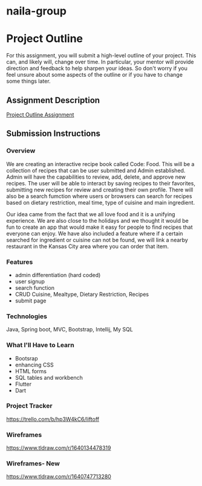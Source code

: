 # naila-group

# Project Outline
For this assignment, you will submit a high-level outline of your project. This can, and likely will, change over time. In particular, your mentor will provide direction and feedback to help sharpen your ideas. So don't worry if you feel unsure about some aspects of the outline or if you have to change some things later.

## Assignment Description
[Project Outline Assignment](https://education.launchcode.org/liftoff/modules/assignments/project-outline)

## Submission Instructions

### Overview
We are creating an interactive recipe book called Code: Food. This will be a collection of recipes that can be user submitted and Admin established. Admin will have the capabilities to review, add, delete, and approve new recipes. The user will be able to interact by saving recipes to their favorites, submitting new recipes for review and creating their own profile. There will also be a search fumction where users or browsers can search for recipes based on dietary restriction, meal time, type of cuisine and main ingredient. 

Our idea came from the fact that we all love food and it is a unifying experience. We are also close to the holidays and we thought it would be fun to create an app that would make it easy for people to find recipes that everyone can enjoy. We have also included a feature where if a certain searched for ingredient or cuisine can not be found, we will link a nearby restaurant in the Kansas City area where you can order that item.

### Features
- admin differentiation (hard coded)
- user signup
- search function
- CRUD Cuisine, Mealtype, Dietary Restriction, Recipes
- submit page

### Technologies
Java, Spring boot, MVC, Bootstrap, Intellij, My SQL

### What I'll Have to Learn
- Bootsrap
- enhancing CSS
- HTML forms
- SQL tables and workbench
- Flutter
- Dart

### Project Tracker
https://trello.com/b/hp3W4kC6/liftoff

### Wireframes
https://www.tldraw.com/r/1640134478319

### Wireframes- New
https://www.tldraw.com/r/1640747713280
